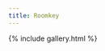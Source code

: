 ```yaml
---
title: Roomkey
---
```

{% include gallery.html %}
<a-entity environment="preset: contact"></a-entity>
